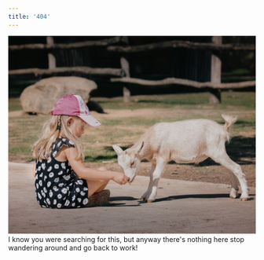 ```yaml
---
title: '404'
---
```


![just a goat & girl](/assets/img/c-perret-mRhQQuI5ELw-unsplash.jpg)
I know you were searching for this, but anyway there's nothing here stop
wandering around and go back to work!
